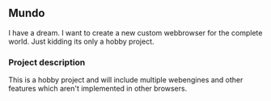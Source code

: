 <h2>Mundo</h2>

<p>I have a dream. I want to create a new custom webbrowser for the complete world. Just kidding its only a hobby project.</p>

<h3>Project description</h3>

<p>This is a hobby project and will include multiple webengines and other features which aren't implemented in other browsers.</p>
